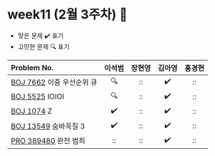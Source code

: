 
# week11 (2월 3주차) :pencil:

- 맞은 문제 :heavy_check_mark: 표기
- 고민한 문제 :mag: 표기


| Problem No.                                                                           |       이석범       | 장현영 |       김아영       | 홍경현 |
|:--------------------------------------------------------------------------------------| :----------------: | :----------------: | :----------------:|:----------------: |
| [BOJ 7662](https://www.acmicpc.net/problem/7662) 이중 우선순위 큐                           |:mag:|::|:heavy_check_mark:|::|
| [BOJ 5525](https://www.acmicpc.net/problem/5525) IOIOI                                |:mag:|::|:heavy_check_mark:|::|
| [BOJ 1074](https://www.acmicpc.net/problem/1074) Z                                   |:heavy_check_mark:|::|:heavy_check_mark:|::|
| [BOJ 13549](https://www.acmicpc.net/problem/13549) 숨바꼭질 3                             |:heavy_check_mark:|::|:heavy_check_mark:|::|
| [PRO 389480](https://school.programmers.co.kr/learn/courses/30/lessons/389480 ) 완전 범죄 |::|::|:heavy_check_mark:|::|
